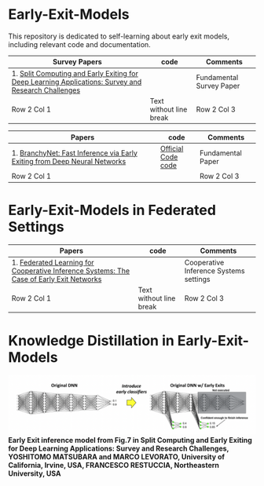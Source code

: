 # Early-Exit-Models
 This repository is dedicated to self-learning about early exit models, including relevant code and documentation.  

| Survey Papers    | code              | Comments    |
|-------------|-------------------------|-------------|
| 1. [Split Computing and Early Exiting for Deep Learning Applications: Survey and Research Challenges](https://dl.acm.org/doi/pdf/10.1145/3527155) |       | Fundamental Survey Paper |
| Row 2 Col 1 | Text without line break | Row 2 Col 3 |

| Papers   | code               | Comments   |
|-------------|-------------------------|-------------|
| 1. [BranchyNet: Fast Inference via Early Exiting from Deep Neural Networks](https://arxiv.org/abs/1709.01686)| [Official Code](https://gitlab.com/kunglab/branchynet)<br>[code](https://github.com/gorakraj/earlyexit_onnx/tree/master/Networks/6.%20BranchyNet)      | Fundamental  Paper |
| Row 2 Col 1 |  | Row 2 Col 3 |

# Early-Exit-Models in Federated Settings

| Papers   | code               | Comments    |
|-------------|-------------------------|-------------|
| 1. [Federated Learning for Cooperative Inference Systems: The Case of Early Exit Networks](https://arxiv.org/abs/2405.04249) |       | Cooperative Inference Systems settings |
| Row 2 Col 1 | Text without line break | Row 2 Col 3 |


# Knowledge Distillation in Early-Exit-Models



![Early Exit --- Fig. 7 in 1st survey paper](Y_Matsubara_et_al.png)
**Early Exit inference model from Fig.7 in Split Computing and Early Exiting for Deep Learning Applications: Survey and Research Challenges, YOSHITOMO MATSUBARA and MARCO LEVORATO, University of California, Irvine, USA, FRANCESCO RESTUCCIA, Northeastern University, USA**

